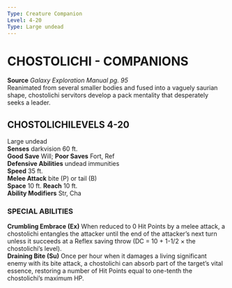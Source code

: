 ```yaml
---
Type: Creature Companion
Level: 4-20
Type: Large undead  
---
```

# CHOSTOLICHI - COMPANIONS
**Source** _Galaxy Exploration Manual pg. 95_  
Reanimated from several smaller bodies and fused into a vaguely saurian shape, chostolichi servitors develop a pack mentality that desperately seeks a leader.

## CHOSTOLICHILEVELS 4-20

Large undead  
**Senses** darkvision 60 ft.  
**Good Save** Will; **Poor Saves** Fort, Ref  
**Defensive Abilities** undead immunities  
**Speed** 35 ft.  
**Melee Attack** bite (P) or tail (B)  
**Space** 10 ft. **Reach** 10 ft.  
**Ability Modifiers** Str, Cha  

### SPECIAL ABILITIES

**Crumbling Embrace (Ex)** When reduced to 0 Hit Points by a melee attack, a chostolichi entangles the attacker until the end of the attacker’s next turn unless it succeeds at a Reflex saving throw (DC = 10 + 1-1/2 × the chostolichi’s level).  
**Draining Bite (Su)** Once per hour when it damages a living significant enemy with its bite attack, a chostolichi can absorb part of the target’s vital essence, restoring a number of Hit Points equal to one-tenth the chostolichi’s maximum HP.
